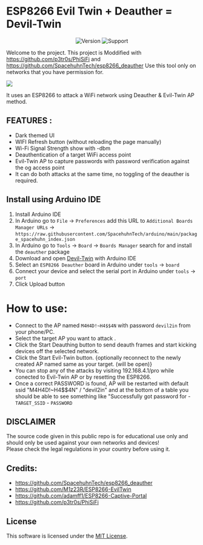 
# ESP8266 Evil Twin + Deauther = Devil-Twin 
<p align="center">
<img title="Version" src="https://img.shields.io/badge/Version-1.0-green">
<img title="Support" src="https://img.shields.io/badge/Support-No-red">
</p>

Welcome to the project.
This project is Moddified with https://github.com/p3tr0s/PhiSiFi and https://github.com/SpacehuhnTech/esp8266_deauther
Use this tool only on networks that you have permission for.

<img src=https://github.com/mahadidot/DEVIL-TWIN_esp8266/blob/main/meme.jpg></img><br>

It uses an ESP8266 to attack a WiFi network using Deauther & Evil-Twin AP method.

## FEATURES :
* Dark themed UI
* WIFI Refresh button (without reloading the page manually)
* Wi-Fi Signal Strength show with -dbm
* Deauthentication of a target WiFi access point
* Evil-Twin AP to capture passwords with password verification against the og access point
* It can do both attacks at the same time, no toggling of the deauther is required. 


## Install using Arduino IDE
1. Install Arduino IDE
2. In Arduino go to `File` -> `Preferences` add this URL to `Additional Boards Manager URLs` ->
   `https://raw.githubusercontent.com/SpacehuhnTech/arduino/main/package_spacehuhn_index.json`  
3. In Arduino go to `Tools` -> `Board` -> `Boards Manager` search for and install the `deauther` package  
4. Download and open [Devil-Twin](https://github.com/mahadidot/DEVIL-TWIN_esp8266/Deauther-Evil-M4H4DI.ino.ino) with Arduino IDE
6. Select an `ESP8266 Deauther` board in Arduino under `tools` -> `board`
7. Connect your device and select the serial port in Arduino under `tools` -> `port`
8. Click Upload button

# How to use:
- Connect to the AP named `M4H4D!~H4$$4N` with password `devil2in` from your phone/PC.
- Select the target AP you want to attack .
- Click the Start Deauthing button to send deauth frames and start kicking devices off the selected network.
- Click the Start Evil-Twin button. {optionally reconnect to the newly created AP named same as your target. (will be open)}
- You can stop any of the attacks by visiting 192.168.4.1/pro while conected to Evil-Twin AP or by resetting the ESP8266.
- Once a correct PASSWORD is found, AP will be restarted with default ssid "M4H4D!~H4$$4N" / "devil2in" and at the bottom of a table you should be able to see something like "Successfully got password for - `TARGET_SSID` - `PASSWORD`

## DISCLAIMER
The source code given in this public repo is for educational use only and should only be used against your own networks and devices!<br>
Please check the legal regulations in your country before using it.


## Credits:
* https://github.com/SpacehuhnTech/esp8266_deauther
* https://github.com/M1z23R/ESP8266-EvilTwin
* https://github.com/adamff1/ESP8266-Captive-Portal
* https://github.com/p3tr0s/PhiSiFi

## License 
This software is licensed under the [MIT License](https://opensource.org/licenses/MIT).
